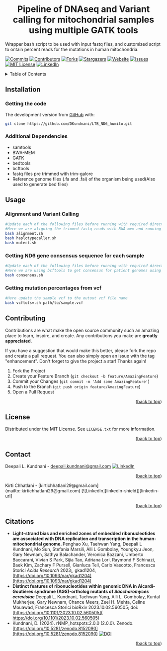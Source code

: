 <h1 align="center">Pipeline of DNAseq and Variant calling for mitochondrial samples using multiple GATK tools </h1>

Wrapper bash script to be used with input fastq files, and customized script to ontain percent reads for the mutations in human mitochondria.

<!-- Improved compatibility of back to top link: See: https://github.com/othneildrew/Best-README-Template/pull/73 -->
<a name="readme-top"></a>
<!--
-->
[![Commits][Commits-shield]][Commits-url]
[![Contributors][contributors-shield]][contributors-url]
[![Forks][forks-shield]][forks-url]
[![Stargazers][stars-shield]][stars-url]
[![Website][website-shield]][website-url]
[![Issues][issues-shield]][issues-url]
[![MIT License][license-shield]][license-url]
[![LinkedIn][linkedin-shield]][linkedin-url]

<!-- TABLE OF CONTENTS -->
<details>
  <summary>Table of Contents</summary>
  <ol>
    <li><a href="##Installation">Installation</a></li>
      <ul>
        <li><a href="###Getting-the-code">Getting the code</a></li>
        <li><a href="###Dependencies">Dependencies</a></li>
      </ul>
    </li>
    <li><a href="##Usage">Usage</a></li>
      <ul>
        <li><a href="###Alignment-and-Variant-Calling">Alignment and Variant Calling</a></li>
        <li><a href="###Getting-ND6-gene-consensus-sequence-for-each-sample">Getting ND6 gene consensus sequence for each sample</a></li>
        <li><a href="###Getting-mutation-percentages-from-vcf">Getting mutation percentages from vcf</a></li>
      </ul>
    <li><a href="##Contributing">Contributing</a></li>
    <li><a href="##License">License</a></li>
    <li><a href="##Contact">Contact</a></li>
    <li><a href="##Citations">Citations</a></li>
  </ol>
</details>

<!-- Installation -->
## Installation
### Getting the code
The development version from [GitHub](https://github.com/) with:
```sh
git clone https://github.com/DKundnani/LTB_ND6_humito.git
```

### Additional Dependencies
* samtools
* BWA-MEM
* GATK
* bedtools
* bcftools
* fastq files pre trimmed with trim-galore
* Reference genome files (.fa and .fai) of the organism being used(Also used to generate bed files)

<!-- USAGE -->
## Usage
### Alignment and Variant Calling
```bash
#Update each of the following files before running with required directories and variables.
#Here we are aligning the trimmed fastq reads with BWA-mem and running two variant callers from GATK. HaplotypeCaller and Mutect2
bash alignment.sh
bash haplotypecaller.sh
bash mutect.sh
```
### Getting ND6 gene consensus sequence for each sample 
```bash
#Update each of the following files before running with required directories and variables.
#Here we are using bcftools to get consensus for patient genomes using vcf files (output of variant callers) and extracting ND6 region sequence using bedtools and bedfile of ND6 coordinate
bash consensus.sh
```
### Getting mutation percentages from vcf
```bash
#Here update the sample vcf to the outout vcf file name
bash vcftotsv.sh path/to/sample.vcf
```

<!-- CONTRIBUTING -->
## Contributing

Contributions are what make the open source community such an amazing place to learn, inspire, and create. Any contributions you make are **greatly appreciated**.

If you have a suggestion that would make this better, please fork the repo and create a pull request. You can also simply open an issue with the tag "enhancement".
Don't forget to give the project a star! Thanks again!

1. Fork the Project
2. Create your Feature Branch (`git checkout -b feature/AmazingFeature`)
3. Commit your Changes (`git commit -m 'Add some AmazingFeature'`)
4. Push to the Branch (`git push origin feature/AmazingFeature`)
5. Open a Pull Request

<p align="right">(<a href="#readme-top">back to top</a>)</p>



<!-- LICENSE -->
## License

Distributed under the MIT License. See `LICENSE.txt` for more information.

<p align="right">(<a href="#readme-top">back to top</a>)</p>



<!-- CONTACT -->
## Contact
Deepali L. Kundnani - [deepali.kundnani@gmail.com](mailto::deepali.kundnani@gmail.com)    [![LinkedIn][linkedin-shield]][linkedin-url] 
<p align="right">(<a href="#readme-top">back to top</a>)</p>
Kirti Chhatlani - [kirtichhatlani29@gmail.com](mailto::kirtichhatlani29@gmail.com) [![LinkedIn][linkedin-shield]][linkedin-url]
<p align="right">(<a href="#readme-top">back to top</a>)</p>

<!-- ACKNOWLEDGMENTS -->
## Citations
* <b> Light-strand bias and enriched zones of embedded ribonucleotides are associated with DNA replication and transcription in the human-mitochondrial genome. </b>
Penghao Xu, Taehwan Yang, Deepali L Kundnani, Mo Sun, Stefania Marsili, Alli L Gombolay, Youngkyu Jeon, Gary Newnam, Sathya Balachander, Veronica Bazzani, Umberto Baccarani, Vivian S Park, Sijia Tao, Adriana Lori, Raymond F Schinazi, Baek Kim, Zachary F Pursell, Gianluca Tell, Carlo Vascotto, Francesca Storici
<i>  Acids Research </i> 2023;, gkad1204, [https://doi.org/10.1093/nar/gkad1204](https://doi.org/10.1093/nar/gkad1204)
* <b> Distinct features of ribonucleotides within genomic DNA in Aicardi-Goutières syndrome (AGS)-ortholog mutants of <i>Saccharomyces cerevisiae</i> </b>
Deepali L. Kundnani, Taehwan Yang, Alli L. Gombolay, Kuntal Mukherjee, Gary Newnam, Chance Meers, Zeel H. Mehta, Celine Mouawad, Francesca Storici
bioRxiv 2023.10.02.560505; doi:[https://doi.org/10.1101/2023.10.02.560505]( https://doi.org/10.1101/2023.10.02.560505)
* Kundnani, D. (2024). rNMP_hotspots:2.0.0 (2.0.0). Zenodo.  [https://doi.org/10.5281/zenodo.8152090](https://doi.org/10.5281/zenodo.8152090) [![DOI](https://zenodo.org/badge/DOI/10.5281/zenodo.8152090.svg)](https://doi.org/10.5281/zenodo.8152090)

<p align="right">(<a href="#readme-top">back to top</a>)</p>



<!-- MARKDOWN LINKS & IMAGES -->
<!-- https://www.markdownguide.org/basic-syntax/#reference-style-links -->
[contributors-shield]: https://img.shields.io/github/contributors/DKundnani/LTB_ND6_humito?style=for-the-badge
[contributors-url]: https://github.com/DKundnani/LTB_ND6_humito/graphs/contributors
[forks-shield]: https://img.shields.io/github/forks/DKundnani/LTB_ND6_humito?style=for-the-badge
[forks-url]: https://github.com/DKundnani/LTB_ND6_humito/forks
[stars-shield]: https://img.shields.io/github/stars/DKundnani/LTB_ND6_humito?style=for-the-badge
[stars-url]: https://github.com/DKundnani/LTB_ND6_humito/stargazers
[issues-shield]: https://img.shields.io/github/issues/DKundnani/LTB_ND6_humito?style=for-the-badge
[issues-url]: https://github.com/DKundnani/LTB_ND6_humito/issues
[license-shield]: https://img.shields.io/github/license/DKundnani/LTB_ND6_humito?style=for-the-badge
[license-url]: https://github.com/DKundnani/LTB_ND6_humito/blob/master/LICENSE.txt
[linkedin-shield]: https://img.shields.io/badge/-LinkedIn-black.svg?style=for-the-badge&logo=linkedin&colorB=555
[linkedin-url]: https://linkedin.com/in/deepalik
[product-screenshot]: images/screenshot.png
[commits-url]: https://github.com/DKundnani/LTB_ND6_humito/pulse
[commits-shield]: https://img.shields.io/github/commit-activity/t/DKundnani/LTB_ND6_humito?style=for-the-badge
[website-shield]: https://img.shields.io/website?url=http%3A%2F%2Fdkundnani.bio%2F&style=for-the-badge
[website-url]:http://dkundnani.bio/ 
